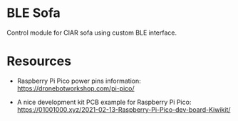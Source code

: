 # BLE Sofa
Control module for CIAR sofa using custom BLE interface.

# Resources

* Raspberry Pi Pico power pins information:
https://dronebotworkshop.com/pi-pico/

* A nice development kit PCB example for Raspberry Pi Pico:
https://01001000.xyz/2021-02-13-Raspberry-Pi-Pico-dev-board-Kiwikit/
